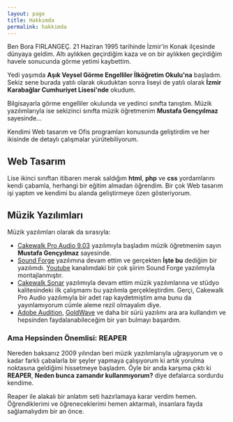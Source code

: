 ```yaml
---
layout: page
title: Hakkımda
permalink: hakkimda
---
```


Ben Bora FIRLANGEÇ. 21 Haziran 1995 tarihinde İzmir'in Konak ilçesinde dünyaya geldim. Altı aylıkken geçirdiğim kaza ve on bir aylıkken geçirdiğim havele sonucunda görme yetimi kaybettim.

Yedi yaşımda **Aşık Veysel Görme Engelliler İlköğretim Okulu'na** başladım. Sekiz sene burada yatılı olarak okuduktan sonra liseyi de yatılı olarak **İzmir Karabağlar Cumhuriyet Lisesi'nde** okudum.

Bilgisayarla görme engelliler okulunda ve yedinci sınıfta tanıştım. Müzik yazılımlarıyla ise sekizinci sınıfta müzik öğretmenim **Mustafa Gençyılmaz** sayesinde...

Kendimi Web tasarım ve Ofis programları konusunda geliştirdim ve her ikisinde de detaylı çalışmalar yürütebiliyorum.

## Web Tasarım

Lise ikinci sınıftan itibaren merak saldığım **html**, **php** ve **css** yordamlarını kendi çabamla, herhangi bir eğitim almadan öğrendim. Bir çok Web tasarım işi yaptım ve kendimi bu alanda geliştirmeye özen gösteriyorum.

## Müzik Yazılımları

Müzik yazılımları olarak da sırasıyla:

- [Cakewalk Pro Audio 9.03](https://www.cakewalk.com) yazılımıyla başladım müzik öğretmenim sayın **Mustafa Gençyılmaz** sayesinde.
- [Sound Forge](https://www.sony.com/) yazılımına devam ettim ve gerçekten **İşte bu** dediğim bir yazılımdı. [Youtube](https://www.youtube.com/borafirlangec) kanalımdaki bir çok şiirim Sound Forge yazılımıyla montajlanmıştır.
- [Cakewalk Sonar](https://www.cakewalk.com/) yazılımıyla devam ettim müzik yazılımlarına ve stüdyo kalitesindeki ilk çalışmamı bu yazılımla gerçekleştirdim. Gerçi, Cakewalk Pro Audio yazılımıyla bir adet rap kaydetmiştim ama bunu da yayınlamıyorum cümle aleme rezil olmayalım diye.
- [Adobe Audition](https://www.adobe.com/), [GoldWave](https://www.goldwave.com/) ve daha bir sürü yazılımı ara ara kullandım ve hepsinden faydalanabileceğim bir yan bulmayı başardım.

### Ama Hepsinden Önemlisi: **REAPER**

Nereden baksanız 2009 yılından beri müzik yazılımlarıyla uğraşıyorum ve o kadar farklı çabalarla bir şeyler yapmaya çalışıyorum ki artık yorulma noktasına geldiğimi hissetmeye başladım. Öyle bir anda karşıma çıktı ki **REAPER**, **Neden bunca zamandır kullanmıyorum?** diye defalarca sordurdu kendime.

Reaper ile alakalı bir anlatım seti hazırlamaya karar verdim hemen. Öğrendiklerimi ve öğreneceklerimi hemen aktarmalı, insanlara fayda sağlamalıydım bir an önce.
